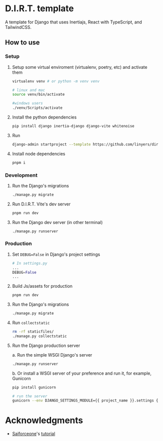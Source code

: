 # D.I.R.T. template

A template for Django that uses Inertiajs, React with TypeScript, and TailwindCSS.

## How to use

### Setup

1. Setup some virtual enviroment (virtualenv, poetry, etc) and activate them

   ```sh
   virtualenv venv # or python -m venv venv

   # linux and mac
   source venv/bin/activate

   #windows users
   ./venv/Scripts/activate
   ```

2. Install the python dependencies

   ```sh
   pip install django inertia-django django-vite whitenoise
   ```

3. Run

   ```sh
   django-admin startproject --template https://github.com/linyers/dirt-stack-template/archive/master.zip my_django_project .
   ```

4. Install node dependencies

   ```sh
   pnpm i
   ```

### Development

1. Run the Django's migrations

   ```sh
   ./manage.py migrate
   ```

2. Run D.I.R.T. Vite's dev server

   ```sh
   pnpm run dev
   ```

3. Run the Django dev server (in other terminal)

   ```sh
   ./manage.py runserver
   ```

### Production

1.  Set `DEBUG=False` in Django's project settings

    ```python
    # In settings.py
    ...
    DEBUG=False
    ...
    ```

2.  Build Js/assets for production

    ```sh
    pnpm run dev
    ```

3.  Run the Django's migrations

    ```sh
    ./manage.py migrate
    ```

4.  Run `collectstatic`

    ```sh
    rm -rf staticfiles/
    ./manage.py collectstatic
    ```

5.  Run the Django production server

    a. Run the simple WSGI Django's server

    ```sh
    ./manage.py runserver
    ```

    b. Or install a WSGI server of your preference and run it, for example, Gunicorn

    ```sh
    pip install gunicorn

    # run the server
    gunicorn --env DJANGO_SETTINGS_MODULE={{ project_name }}.settings {{ project_name }}.wsgi:application --bind 0.0.0.0:8000
    ```

# Acknowledgments

- [Saiforceone](https://github.com/saiforceone)'s [tutorial](https://dev.to/saiforceone/build-web-fullstack-apps-with-dirt-django-inertia-react-tailwind-css-aka-dirt-stack-5bl3)

